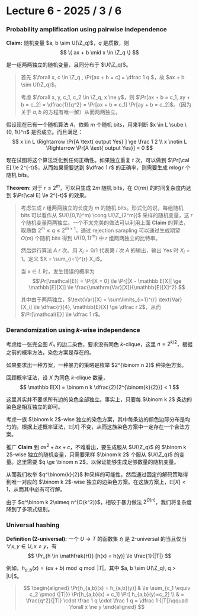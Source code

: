 # Lecture 6 - 2025 / 3 / 6

### Probability amplification using pairwise independence

**Claim:** 随机变量 $a, b \sim U(\Z_q)$，$q$ 是质数，则 
$$ \{ ax + b \mid x \in \Z_q \} $$

是一组两两独立的随机变量，且同分布于 $U(\Z_q)$。

> 首先 $\forall x, c \in \Z_q , \Pr[ax + b = c] = \dfrac 1 q $，故 $ax + b \sim U(\Z_q)$。
>
> 考虑 $\forall x, y, c_1, c_2 \in \Z_q, x \ne y$，则 $\Pr[ax + b = c_1, ay + b = c_2] = \dfrac{1}{q^2} = \Pr[ax + b = c_1] \Pr[ay + b = c_2]$。（因为关于 $a, b$ 的方程有唯一解）从而两两独立。

假设现在已有一个随机算法 $A$，依赖 $m$ 个随机 bits，用来判断 $x \in L \sube \{0, 1\}^n$ 是否成立。而且满足：
$$
x \in L \Rightarrow \Pr[A \text{ output Yes} ] \ge \frac 1 2 \\
x \notin L \Rightarrow \Pr[A \text{ output Yes}] = 0 
$$

现在试图将这个算法泛化到任何正确性。如果独立重复 $t$ 次，可以做到 $\Pr[\cal E] \le 2^{-t}$，从而如果需要达到 $\dfrac 1 r$ 的正确率，则需要生成 $m \log r$ 个随机 bits。

**Theorem:** 对于 $r \le 2^m$，可以只生成 $2m$ 随机 bits，在 $O(rm)$ 的时间复杂度内达到 $\Pr[\cal E] \le 2^{-t}$ 的效果。

> 考虑生成 $r$ 组两两独立的长度为 $m$ 的随机 bits。形式化的说，每组随机 bits 可以看作从 $U(\{0,1\}^m) \cong U(\Z_{2^m})$ 采样的随机变量，这 $r$ 个随机变量两两独立。一个不太完美的做法可以利用上面 **Claim** 的算法，取质数 $2^m \le q \le 2^{m+1}$，通过 rejection sampling 可以通过生成期望 $O(m)$ 个随机 bits 得到 $U(\{0,1\}^m)$ 中 $r$ 组两两独立的比特串。
> 
> 然后运行算法 $A$ $r$ 次。用 $X_i = 0/1$ 代表第 $i$ 次 $A$ 的输出，输出 Yes 时 $X_i = 1$。定义 $X = \sum_{i=1}^{r} X_i$。
> 
> 当 $x\in L$ 时，发生错误的概率为 
$$\Pr[\mathcal{E}] = \Pr[X = 0] \le \Pr[|X - \mathbb E[X]| \ge \mathbb{E}[X]] \le \frac{\mathrm{Var}[X]}{\mathbb{E}[X]^2} $$
>
> 其中由于两两独立，$\text{Var}[X] = \sum\limits_{i=1}^{r} \text{Var}[X_i] \le \dfrac{r}{4}, \mathbb{E}[X] \ge \dfrac r 2$，从而 $\Pr[\mathcal{E}] \le \dfrac 1 r$。

### Derandomization using $k$-wise independence

考虑给一张完全图 $K_n$ 的边二染色，要求没有同色 $k$-clique，这里 $n = 2^{k/2}$，根据之前的概率方法，染色方案是存在的。

如果要求出一种方案，一种暴力的策略是枚举 $2^{\binom n 2}$ 种染色方案。

回顾概率证法，设 $X$ 为同色 $k$-clique 数量，
$$ \mathbb E[X] = \binom n k \dfrac{2}{2^{\binom{k}{2}}} < 1 $$

这里其实并不要求所有边的染色全部独立。事实上，只要每 $\binom k 2$ 条边的染色是相互独立的即可。

考虑一族 $\binom k 2$-wise 独立的染色方案，其中每条边的颜色边际分布是均匀的。根据上述概率证法，$\mathbb E[X]$ 不变，从而这族染色方案中一定存在一个合法方案。

推广 **Claim** 到 $a x^2 + b x + c$，不难看出，要生成服从 $U(\Z_q)$ 的 $\binom k 2$-wise 独立的随机变量，只需要采样 $\binom k 2$ 个服从 $U(\Z_q)$ 的变量。这里需要 $q \ge \binom n 2$，以保证能够生成足够数量的随机变量。

从而我们枚举 $q^\binom{k}{2}$ 种采样的可能性，然后通过固定的解码策略得到唯一对应的 $\binom k 2$-wise 独立的边染色方案。在这族方案上，$\mathbb E[X] < 1$，从而其中必有可行解。

由于 $q^\binom k 2\simeq n^{O(k^2)}$，相较于暴力做法 $2^{O(n)}$，我们将复杂度降到了多项式级别。

### Universal hashing

**Definition ($2$-universal):** 一个 $U \to T$ 的函数集 $\mathfrak{H}$ 是 $2$-universal 的当且仅当 $\forall x, y \in U, x \ne y$，有
$$ \Pr_{h \in \mathfrak{H}} [h(x) = h(y)] \le \frac{1}{|T|} $$

例如，$h_{a,b}(x) = (ax + b)\bmod q \bmod |T|$，其中 $a, b \sim U(\Z_q), q > |U|$。

> $$ \begin{aligned} \Pr[h_{a,b}(x) = h_{a,b}(y)] & \le \sum_{c_1 \equiv c_2 \pmod {|T|}} \Pr[h_{a,b}(x) = c_1] \Pr[ h_{a,b}(y)=c_2] \\ & = \frac{q^2}{|T|} \cdot \frac 1 q \cdot \frac 1 q = \dfrac 1 {|T|}\qquad \forall x \ne y
\end{aligned} $$
